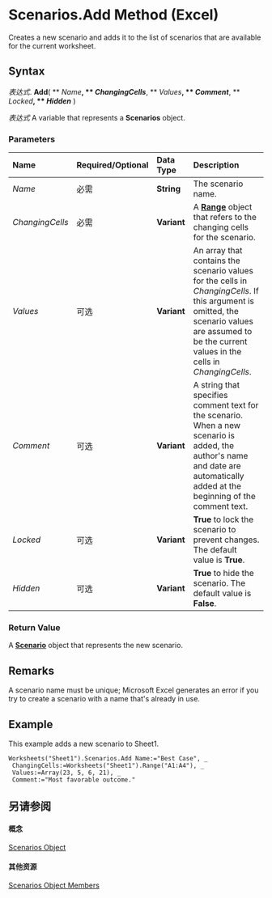 
# Scenarios.Add Method (Excel)

Creates a new scenario and adds it to the list of scenarios that are available for the current worksheet.


## Syntax

 _表达式_. **Add**( ** _Name_**, ** _ChangingCells_**, ** _Values_**, ** _Comment_**, ** _Locked_**, ** _Hidden_** )

 _表达式_ A variable that represents a **Scenarios** object.


### Parameters



|**Name**|**Required/Optional**|**Data Type**|**Description**|
|:-----|:-----|:-----|:-----|
| _Name_|必需|**String**|The scenario name.|
| _ChangingCells_|必需|**Variant**|A  **[Range](b8207778-0dcc-4570-1234-f130532cc8cd.md)** object that refers to the changing cells for the scenario.|
| _Values_|可选|**Variant**|An array that contains the scenario values for the cells in  _ChangingCells_. If this argument is omitted, the scenario values are assumed to be the current values in the cells in _ChangingCells_.|
| _Comment_|可选|**Variant**|A string that specifies comment text for the scenario. When a new scenario is added, the author's name and date are automatically added at the beginning of the comment text.|
| _Locked_|可选|**Variant**|**True** to lock the scenario to prevent changes. The default value is **True**.|
| _Hidden_|可选|**Variant**|**True** to hide the scenario. The default value is **False**.|

### Return Value

A  **[Scenario](edd1c4f4-12b1-0d9f-f4aa-dd66278ba891.md)** object that represents the new scenario.


## Remarks

A scenario name must be unique; Microsoft Excel generates an error if you try to create a scenario with a name that's already in use.


## Example

This example adds a new scenario to Sheet1.


```
Worksheets("Sheet1").Scenarios.Add Name:="Best Case", _ 
 ChangingCells:=Worksheets("Sheet1").Range("A1:A4"), _ 
 Values:=Array(23, 5, 6, 21), _ 
 Comment:="Most favorable outcome."
```


## 另请参阅


#### 概念


[Scenarios Object](90d6ff4b-f329-a04c-040e-a39bb501a58b.md)
#### 其他资源


[Scenarios Object Members](http://msdn.microsoft.com/library/bd1cf3ad-3916-286e-9a22-ca2c92255c30%28Office.15%29.aspx)
